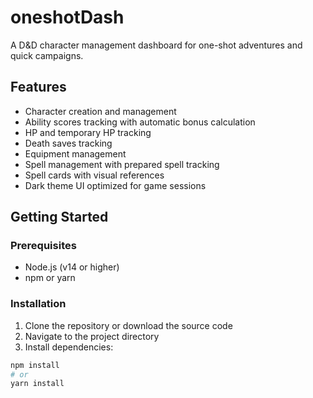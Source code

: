 # oneshotDash

A D&D character management dashboard for one-shot adventures and quick campaigns.

## Features

- Character creation and management
- Ability scores tracking with automatic bonus calculation
- HP and temporary HP tracking
- Death saves tracking
- Equipment management
- Spell management with prepared spell tracking
- Spell cards with visual references
- Dark theme UI optimized for game sessions

## Getting Started

### Prerequisites

- Node.js (v14 or higher)
- npm or yarn

### Installation

1. Clone the repository or download the source code
2. Navigate to the project directory
3. Install dependencies:

```bash
npm install
# or
yarn install
```
